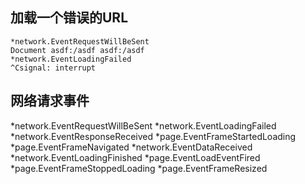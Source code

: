 ## 加载一个错误的URL

```-
*network.EventRequestWillBeSent
Document asdf:/asdf asdf:/asdf
*network.EventLoadingFailed
^Csignal: interrupt
```

## 网络请求事件

*network.EventRequestWillBeSent
*network.EventLoadingFailed
*network.EventResponseReceived
*page.EventFrameStartedLoading
*page.EventFrameNavigated
*network.EventDataReceived
*network.EventLoadingFinished
*page.EventLoadEventFired
*page.EventFrameStoppedLoading
*page.EventFrameResized

